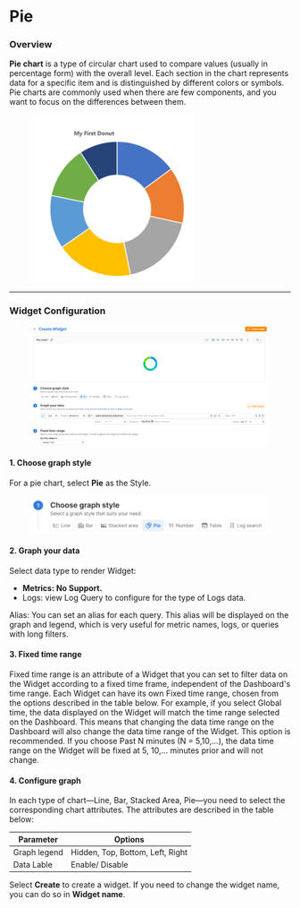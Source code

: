 # Pie

### Overview

**Pie chart** is a type of circular chart used to compare values (usually in percentage form) with the overall level. Each section in the chart represents data for a specific item and is distinguished by different colors or symbols. Pie charts are commonly used when there are few components, and you want to focus on the differences between them.

<figure><img src="../../../../.gitbook/assets/image (64) (1).png" alt=""><figcaption></figcaption></figure>

***

### Widget Configuration

<figure><img src="../../../../.gitbook/assets/image (65) (1).png" alt=""><figcaption></figcaption></figure>

#### 1. Choose graph style

For a pie chart, select **Pie** as the Style.

<figure><img src="../../../../.gitbook/assets/image (66) (1).png" alt="" width="563"><figcaption></figcaption></figure>

#### 2. Graph your data

Select data type to render Widget:

* **Metrics: No Support.**
* Logs: view Log Query to configure for the type of Logs data.

Alias: You can set an alias for each query. This alias will be displayed on the graph and legend, which is very useful for metric names, logs, or queries with long filters.

#### 3. Fixed time range

Fixed time range is an attribute of a Widget that you can set to filter data on the Widget according to a fixed time frame, independent of the Dashboard's time range. Each Widget can have its own Fixed time range, chosen from the options described in the table below. For example, if you select Global time, the data displayed on the Widget will match the time range selected on the Dashboard. This means that changing the data time range on the Dashboard will also change the data time range of the Widget. This option is recommended. If you choose Past N minutes (N = 5,10,...), the data time range on the Widget will be fixed at 5, 10,... minutes prior and will not change.

#### 4. Configure graph

In each type of chart—Line, Bar, Stacked Area, Pie—you need to select the corresponding chart attributes. The attributes are described in the table below:

| **Parameter** | **Options**                      |
| ------------- | -------------------------------- |
| Graph legend  | Hidden, Top, Bottom, Left, Right |
| Data Lable    | Enable/ Disable                  |

Select **Create** to create a widget. If you need to change the widget name, you can do so in **Widget name**.
